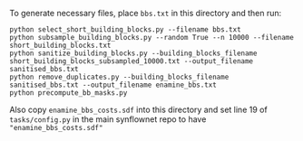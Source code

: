 To generate necessary files, place `bbs.txt` in this directory and then run:

```
python select_short_building_blocks.py --filename bbs.txt
python subsample_building_blocks.py --random True --n 10000 --filename short_building_blocks.txt
python sanitize_building_blocks.py --building_blocks_filename short_building_blocks_subsampled_10000.txt --output_filename sanitised_bbs.txt
python remove_duplicates.py --building_blocks_filename sanitised_bbs.txt --output_filename enamine_bbs.txt
python precompute_bb_masks.py
```

Also copy `enamine_bbs_costs.sdf` into this directory and set line 19 of `tasks/config.py` in the main synflownet repo to have `"enamine_bbs_costs.sdf"`